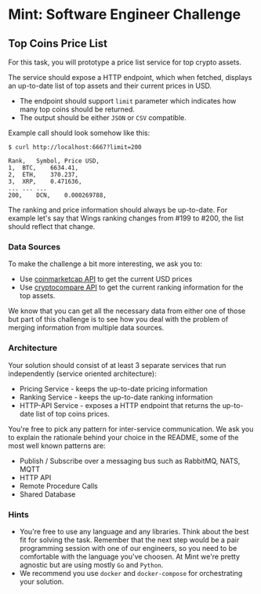 # Mint: Software Engineer Challenge

## Top Coins Price List

For this task, you will prototype a price list service for top crypto assets.

The service should expose a HTTP endpoint, which when fetched, displays an up-to-date list of top assets and their current prices in USD.

* The endpoint should support `limit` parameter which indicates how many top coins should be returned.
* The output should be either `JSON` or `CSV` compatible.

Example call should look somehow like this:

```
$ curl http://localhost:6667?limit=200

Rank,	Symbol,	Price USD,
1,	BTC,	6634.41,
2,	ETH,	370.237,
3,	XRP,	0.471636,
...	...	...
200,	DCN,	0.000269788,
```

The ranking and price information should always be up-to-date. For example let's say that Wings ranking changes from #199 to #200, the list should reflect that change.

### Data Sources

To make the challenge a bit more interesting, we ask you to:

* Use [coinmarketcap API](https://coinmarketcap.com/api/) to get the current USD prices
* Use [cryptocompare API](https://www.cryptocompare.com/api#-api-data-coinlist-) to get the current ranking information for the top assets.

We know that you can get all the necessary data from either one of those but part of this challenge is to see how you deal with the problem of merging information from multiple data sources.

### Architecture

Your solution should consist of at least 3 separate services that run independently (service oriented architecture):

* Pricing Service - keeps the up-to-date pricing information
* Ranking Service - keeps the up-to-date ranking information
* HTTP-API Service - exposes a HTTP endpoint that returns the up-to-date list of top coins prices.

You're free to pick any pattern for inter-service communication. We ask you to explain the rationale behind your choice in the README, some of the most well known patterns are:

* Publish / Subscribe over a messaging bus such as RabbitMQ, NATS, MQTT
* HTTP API
* Remote Procedure Calls
* Shared Database

### Hints

- You're free to use any language and any libraries. Think about the best fit for solving the task. Remember that the next step would be a pair programming session with one of our engineers, so you need to be comfortable with the language you've choosen. At Mint we're pretty agnostic but are using mostly `Go` and `Python`.
- We recommend you use `docker` and `docker-compose` for orchestrating your solution.
